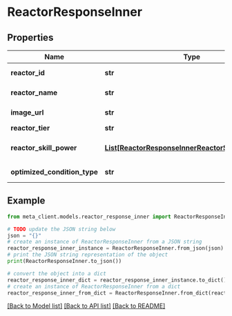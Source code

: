 # ReactorResponseInner


## Properties

Name | Type | Description | Notes
------------ | ------------- | ------------- | -------------
**reactor_id** | **str** | Reactor identifier | [optional] 
**reactor_name** | **str** | Reactor name | [optional] 
**image_url** | **str** | Reactor image path | [optional] 
**reactor_tier** | **str** | Reactor tier | [optional] 
**reactor_skill_power** | [**List[ReactorResponseInnerReactorSkillPowerInner]**](ReactorResponseInnerReactorSkillPowerInner.md) | Skill Power by level information | [optional] 
**optimized_condition_type** | **str** | Optimization Condition | [optional] 

## Example

```python
from meta_client.models.reactor_response_inner import ReactorResponseInner

# TODO update the JSON string below
json = "{}"
# create an instance of ReactorResponseInner from a JSON string
reactor_response_inner_instance = ReactorResponseInner.from_json(json)
# print the JSON string representation of the object
print(ReactorResponseInner.to_json())

# convert the object into a dict
reactor_response_inner_dict = reactor_response_inner_instance.to_dict()
# create an instance of ReactorResponseInner from a dict
reactor_response_inner_from_dict = ReactorResponseInner.from_dict(reactor_response_inner_dict)
```
[[Back to Model list]](../README.md#documentation-for-models) [[Back to API list]](../README.md#documentation-for-api-endpoints) [[Back to README]](../README.md)


